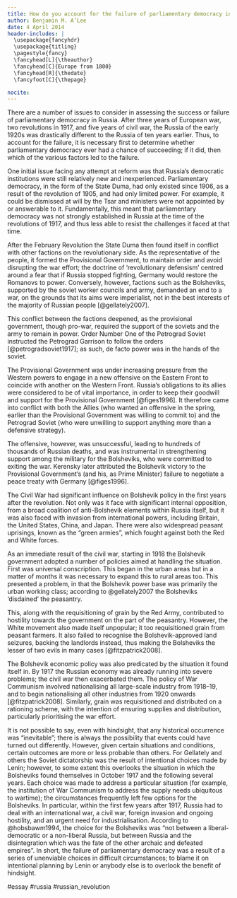```yaml
---
title: How do you account for the failure of parliamentary democracy in Russia in 1917?
author: Benjamin M. A’Lee
date: 4 April 2014
header-includes: |
  \usepackage{fancyhdr}
  \usepackage{titling}
  \pagestyle{fancy}
  \fancyhead[L]{\theauthor}
  \fancyhead[C]{Europe from 1800}
  \fancyhead[R]{\thedate}
  \fancyfoot[C]{\thepage}

nocite:
---
```


<!-- 54% average with second essay -->

There are a number of issues to consider in assessing the success or failure of parliamentary democracy in Russia. After three years of European war, two revolutions in 1917, and five years of civil war, the Russia of the early 1920s was drastically different to the Russia of ten years earlier. Thus, to account for the failure, it is necessary first to determine whether parliamentary democracy ever had a chance of succeeding; if it did, then which of the various factors led to the failure.

One initial issue facing any attempt at reform was that Russia’s democratic institutions were still relatively new and inexperienced. Parliamentary democracy, in the form of the State Duma, had only existed since 1906, as a result of the revolution of 1905, and had only limited power. For example, it could be dismissed at will by the Tsar and ministers were not appointed by or answerable to it. Fundamentally, this meant that parliamentary democracy was not strongly established in Russia at the time of the revolutions of 1917, and thus less able to resist the challenges it faced at that time.

After the February Revolution the State Duma then found itself in conflict with other factions on the revolutionary side. As the representative of the people, it formed the Provisional Government, to maintain order and avoid disrupting the war effort; the doctrine of ‘revolutionary defensism’ centred around a fear that if Russia stopped fighting, Germany would restore the Romanovs to power. Conversely, however, factions such as the Bolsheviks, supported by the soviet worker councils and army, demanded an end to a war, on the grounds that its aims were imperialist, not in the best interests of the majority of Russian people [@gellately2007].

This conflict between the factions deepened, as the provisional government, though pro-war, required the support of the soviets and the army to remain in power. Order Number One of the Petrograd Soviet instructed the Petrograd Garrison to follow the orders [@petrogradsoviet1917]; as such, de facto power was in the hands of the soviet.

The Provisional Government was under increasing pressure from the Western powers to engage in a new offensive on the Eastern Front to coincide with another on the Western Front. Russia’s obligations to its allies were considered to be of vital importance, in order to keep their goodwill and support for the Provisional Government [@figes1996]. It therefore came into conflict with both the Allies (who wanted an offensive in the spring, earlier than the Provisional Government was willing to commit to) and the Petrograd Soviet (who were unwilling to support anything more than a defensive strategy).

The offensive, however, was unsuccessful, leading to hundreds of thousands of Russian deaths, and was instrumental in strengthening support among the military for the Bolsheviks, who were committed to exiting the war. Kerensky later attributed the Bolshevik victory to the Provisional Government’s (and his, as Prime Minister) failure to negotiate a peace treaty with Germany [@figes1996].

The Civil War had significant influence on Bolshevik policy in the first years after the revolution. Not only was it face with significant internal opposition, from a broad coalition of anti-Bolshevik elements within Russia itself, but it was also faced with invasion from international powers, including Britain, the United States, China, and Japan. There were also widespread peasant uprisings, known as the “green armies”, which fought against both the Red and White forces.

As an immediate result of the civil war, starting in 1918 the Bolshevik government adopted a number of policies aimed at handling the situation. First was universal conscription. This began in the urban areas but in a matter of months it was necessary to expand this to rural areas too. This presented a problem, in that the Bolshevik power base was primarily the urban working class; according to @gellately2007 the Bolsheviks ‘disdained’ the peasantry.

This, along with the requisitioning of grain by the Red Army, contributed to hostility towards the government on the part of the peasantry. However, the White movement also made itself unpopular; it too requisitioned grain from peasant farmers. It also failed to recognise the Bolshevik-approved land seizures, backing the landlords instead, thus making the Bolsheviks the lesser of two evils in many cases [@fitzpatrick2008].

The Bolshevik economic policy was also predicated by the situation it found itself in. By 1917 the Russian economy was already running into severe problems; the civil war then exacerbated them. The policy of War Communism involved nationalising all large-scale industry from 1918–19, and to begin nationalising all other industries from 1920 onwards [@fitzpatrick2008]. Similarly, grain was requisitioned and distributed on a rationing scheme, with the intention of ensuring supplies and distribution, particularly prioritising the war effort.

It is not possible to say, even with hindsight, that any historical occurrence was “inevitable”; there is always the possibility that events could have turned out differently. However, given certain situations and conditions, certain outcomes are more or less probable than others. For Gellately and others the Soviet dictatorship was the result of intentional choices made by Lenin; however, to some extent this overlooks the situation in which the Bolsheviks found themselves in October 1917 and the following several years. Each choice was made to address a particular situation (for example, the institution of War Communism to address the supply needs ubiquitous to wartime); the circumstances frequently left few options for the Bolsheviks. In particular, within the first few years after 1917, Russia had to deal with an international war, a civil war, foreign invasion and ongoing hostility, and an urgent need for industrialisation. According to @hobsbawm1994, the choice for the Bolsheviks was “not between a liberal-democratic or a non-liberal Russia, but between Russia and the disintegration which was the fate of the other archaic and defeated empires”. In short, the failure of parliamentary democracy was a result of a series of unenviable choices in difficult circumstances; to blame it on intentional planning by Lenin or anybody else is to overlook the benefit of hindsight.

#essay #russia #russian_revolution
